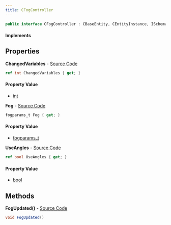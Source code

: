 ```yaml
---
title: CFogController
---
```


```csharp
public interface CFogController : CBaseEntity, CEntityInstance, ISchemaClass<CEntityInstance>, ISchemaClass<CBaseEntity>, ISchemaClass<CFogController>, ISchemaField, ISchemaClass, INativeHandle
```

#### Implements

## Properties

**ChangedVariables** - [Source Code](https://github.com/swiftly-solution/swiftlys2/blob/master/managed/src/SwiftlyS2.Generated/Schemas/Interfaces/CFogController.cs#L20)

```csharp
ref int ChangedVariables { get; }
```

#### Property Value

- [int](https://learn.microsoft.com/dotnet/api/system.int32)

**Fog** - [Source Code](https://github.com/swiftly-solution/swiftlys2/blob/master/managed/src/SwiftlyS2.Generated/Schemas/Interfaces/CFogController.cs#L16)

```csharp
fogparams_t Fog { get; }
```

#### Property Value

- [fogparams_t](/docs/api/shared/schemadefinitions/fogparams_t)

**UseAngles** - [Source Code](https://github.com/swiftly-solution/swiftlys2/blob/master/managed/src/SwiftlyS2.Generated/Schemas/Interfaces/CFogController.cs#L18)

```csharp
ref bool UseAngles { get; }
```

#### Property Value

- [bool](https://learn.microsoft.com/dotnet/api/system.boolean)

## Methods

**FogUpdated()** - [Source Code](https://github.com/swiftly-solution/swiftlys2/blob/master/managed/src/SwiftlyS2.Generated/Schemas/Interfaces/CFogController.cs#L22)

```csharp
void FogUpdated()
```

